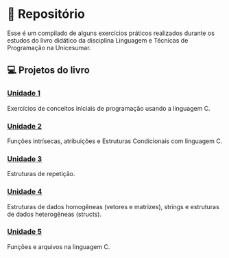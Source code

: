 # 📁 Repositório
Esse é um compilado de alguns exercícios práticos realizados durante os estudos do livro didático da disciplina Linguagem e Técnicas de Programação na Unicesumar.


## 💻 Projetos do livro

### [Unidade 1](./unidade01)

Exercícios de conceitos iniciais de programação usando a linguagem C.


### [Unidade 2](./unidade02)

Funções intrísecas, atribuições e Estruturas Condicionais com linguagem C.


### [Unidade 3](./unidade03)

Estruturas de repetição.


### [Unidade 4](./unidade04)

Estruturas de dados homogêneas (vetores e matrizes), strings e estruturas de dados heterogêneas (structs).


### [Unidade 5](./unidade05)

Funções e arquivos na linguagem C.